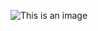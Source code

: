 ![This is an image](https://www.google.com/url?sa=i&url=https%3A%2F%2Finterfaceingame.com%2Fgames%2Fthe-witcher-3-wild-hunt%2F&psig=AOvVaw1iFg7aPG_cw7ZXuQmWWw2M&ust=1666109553518000&source=images&cd=vfe&ved=0CA0QjRxqFwoTCIDj0_nT5_oCFQAAAAAdAAAAABAE)
